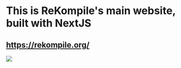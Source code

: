 # This is ReKompile's main website, built with NextJS
## https://rekompile.org/
![](https://media.discordapp.net/attachments/836304486652706849/936756515593920552/unknown.png?width=1095&height=554)
